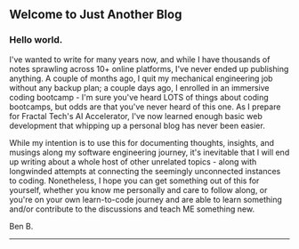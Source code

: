 ## Welcome to Just Another Blog

### Hello world.

I've wanted to write for many years now, and while I have thousands of notes sprawling across 10+ online platforms, I've never ended up publishing anything. A couple of months ago, I quit my mechanical engineering job without any backup plan; a couple days ago, I enrolled in an immersive coding bootcamp - I'm sure you've heard LOTS of things about coding bootcamps, but odds are that you've never heard of this one. As I prepare for Fractal Tech's AI Accelerator, I've now learned enough basic web development that whipping up a personal blog has never been easier.

While my intention is to use this for documenting thoughts, insights, and musings along my software engineering journey, it's inevitable that I will end up writing about a whole host of other unrelated topics - along with longwinded attempts at connecting the seemingly unconnected instances to coding. Nonetheless, I hope you can get something out of this for yourself, whether you know me personally and care to follow along, or you're on your own learn-to-code journey and are able to learn something and/or contribute to the discussions and teach ME something new. 

Ben B.

---
